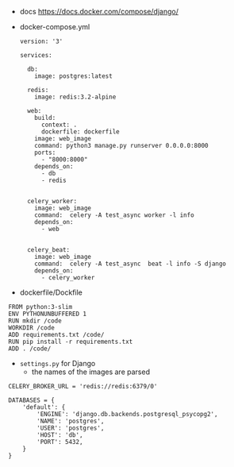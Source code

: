- docs
  https://docs.docker.com/compose/django/


- docker-compose.yml

  ```ymal
  version: '3'

  services:

    db:
      image: postgres:latest

    redis:
      image: redis:3.2-alpine

    web:
      build:
        context: .
        dockerfile: dockerfile
      image: web_image
      command: python3 manage.py runserver 0.0.0.0:8000
      ports:
        - "8000:8000"
      depends_on:
        - db
        - redis


    celery_worker:
      image: web_image
      command:  celery -A test_async worker -l info
      depends_on:
        - web


    celery_beat:
      image: web_image
      command:  celery -A test_async  beat -l info -S django
      depends_on:
        - celery_worker
  ```
 - dockerfile/Dockfile
 
  ```
  FROM python:3-slim
  ENV PYTHONUNBUFFERED 1
  RUN mkdir /code
  WORKDIR /code
  ADD requirements.txt /code/
  RUN pip install -r requirements.txt
  ADD . /code/
  ```

- `settings.py` for Django
  - the names of the images are parsed 
```
CELERY_BROKER_URL = 'redis://redis:6379/0'

DATABASES = {
    'default': {
        'ENGINE': 'django.db.backends.postgresql_psycopg2',
        'NAME': 'postgres',
        'USER': 'postgres',
        'HOST': 'db',
        'PORT': 5432,
    }
}
```
  
